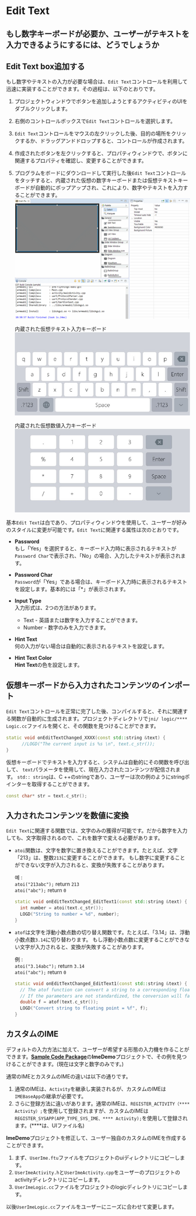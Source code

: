 # Edit Text
## もし数字キーボードが必要か、ユーザーがテキストを入力できるようにするには、どうでしょうか
## <span id = "add_edit_text">Edit Text box追加する</span>
 もし数字やテキストの入力が必要な場合は、`Edit Text`コントロールを利用して迅速に実装することができます。その過程は、以下のとおりです。
1. プロジェクトウィンドウでボタンを追加しようとするアクティビティのUIをダブルクリックします。

2. 右側のコントロールボックスで`Edit Text`コントロールを選択します。

3. `Edit Text`コントロールをマウスの左クリックした後、目的の場所をクリックするか、ドラッグアンドドロップすると、コントロールが作成されます。

4. 作成されたボタンを左クリックすると、プロパティウィンドウで、ボタンに関連するプロパティを確認し、変更することができます。

5. プログラムをボードにダウンロードして実行した後`Edit Text`コントロールをタッチすると、内蔵された仮想の数字キーボードまたは仮想テキストキーボードが自動的にポップアップされ、これにより、数字やテキストを入力することができます。
    ![](assets/EditText-create.gif)         

    内蔵された仮想テキスト入力キーボード   
    ![](assets/edittext/input_method.jpg)    

    内蔵された仮想数値入力キーボード
    ![](assets/edittext/input_method_num.jpg)

基本`Edit Text`は白であり、プロパティウィンドウを使用して、ユーザーが好みのスタイルに変更が可能です。`Edit Text`に関連する属性は次のとおりです。
  * **Password**  
    もし「Yes」を選択すると、キーボード入力時に表示されるテキストが`Password Char`で表示され、「No」の場合、入力したテキストが表示されます。
    
  * **Password Char**  
    `Password`が「Yes」である場合は、キーボード入力時に表示されるテキストを設定します。基本的には「*」が表示されます。
    
  * **Input Type**   
    入力形式は、2つの方法があります。 
     * Text - 英語または数字を入力することができます。    
     * Number - 数字のみを入力できます。
    
  * **Hint Text**  
    何の入力がない場合は自動的に表示されるテキストを設定します。
    
  * **Hint Text Color**  
    **Hint Text**の色を設定します。
    
    

## 仮想キーボードから入力されたコンテンツのインポート
`Edit Text`コントロールを正常に完了した後、コンパイルすると、それに関連する関数が自動的に生成されます。プロジェクトディレクトリで`jni/ logic/**** Logic.cc`ファイルを開くと、その関数を見つけることができます。

```C++
static void onEditTextChanged_XXXX(const std::string &text) {
	  //LOGD("The current input is %s \n", text.c_str());
}
```
仮想キーボードでテキストを入力すると、システムは自動的にその関数を呼び出して、 `text`パラメータを使用して、現在入力されたコンテンツが配信されます。
`std:: string`は、C ++のstringであり、ユーザーは次の例のようにstringポインターを取得することができます。

```C++
const char* str = text.c_str();
```



## 入力されたコンテンツを数値に変換
`Edit Text`に関連する関数では、文字のみの獲得が可能です。だから数字を入力しても、文字取得されるので、これを数字で変える必要があります。

* `atoi`関数は、文字を数字に置き換えることができます。たとえば、文字「213」は、整数`213`に変更することができます。
  もし数字に変更することができない文字が入力されると、変換が失敗することがあります。
  
  예 :  
  `atoi("213abc");` return `213`  
  `atoi("abc");`  return `0`
  ```C++
  static void onEditTextChanged_EditText1(const std::string &text) {
    int number = atoi(text.c_str());
    LOGD("String to number = %d", number);
  }
  ```
* `atof`は文字を浮動小数点数の切り替え関数です。たとえば、「3.14」は、浮動小数点数`3.14`に切り替わります。
  もし浮動小数点数に変更することができない文字が入力されると、変換が失敗することがあります。
  
  例 :  
  `atoi("3.14abc");` return `3.14`  
  `atoi("abc");`  return `0`
  ```C++
  static void onEditTextChanged_EditText1(const std::string &text) {
    // The atof function can convert a string to a corresponding floating point number, for example, "3.14" can be converted to an   // integer 3.14
    // If the parameters are not standardized, the conversion will fail, and the number 0 will be returned uniformly
    double f = atof(text.c_str());
    LOGD("Convert string to floating point = %f", f);
  }
  ```

## カスタムのIME
 デフォルトの入力方法に加えて、ユーザーが希望する形態の入力機を作ることができます。[**Sample Code Package**](demo_download.md＃demo_download)の**ImeDemo**プロジェクトで、その例を見つけることができます。(現在は文字と数字のみです。)

通常のIMEとカスタムのIMEの違いは以下の通りです。
1. 通常のIMEは、`Activity`を継承し実装されるが、カスタムのIMEは` IMEBaseApp`の継承が必要です。
2. さらに登録方法に違いがあります。通常のIMEは、`REGISTER_ACTIVITY（**** Activity）;`を使用して登録されますが、カスタムのIMEは`REGISTER_SYSAPP(APP_TYPE_SYS_IME、**** Activity);`を使用して登録されます。(*\***は、UIファイル名)

 **ImeDemo**プロジェクトを修正して、ユーザー独自のカスタムのIMEを作成することができます。
1. まず、`UserIme.ftu`ファイルをプロジェクトのuiディレクトリにコピーします。
2. `UserImeActivity.h`と`UserImeActivity.cpp`をユーザーのプロジェクトのactivityディレクトリにコピーします。
3. `UserImeLogic.cc`ファイルをプロジェクトのlogicディレクトリにコピーします。

以後`UserImeLogic.cc`ファイルをユーザーにニーズに合わせて変更します。